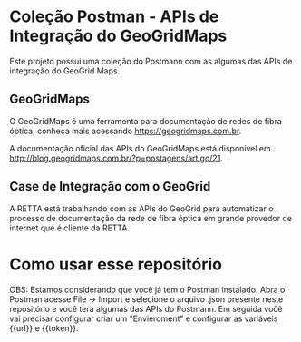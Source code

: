 # Coleção Postman - APIs de Integração do GeoGridMaps
Este projeto possui uma coleção do Postmann com as algumas das APIs de integração do GeoGrid Maps. 

## GeoGridMaps
O GeoGridMaps é uma ferramenta para documentação de redes de fibra óptica, conheça mais acessando https://geogridmaps.com.br.

A documentação oficial das APIs do GeoGridMaps está disponível em http://blog.geogridmaps.com.br/?p=postagens/artigo/21.

## Case de Integração com o GeoGrid
A RETTA está trabalhando com as APIs do GeoGrid para automatizar o processo de documentação da rede de fibra óptica em grande provedor de internet que é cliente da RETTA.

# Como usar esse repositório
OBS: Estamos considerando que você já tem o Postman instalado. 
Abra o Postman acesse File -> Import e selecione o arquivo .json presente neste repositório e você terá algumas das APIs do Postmann. Em seguida voĉê vai precisar configurar criar um "Envieroment" e configurar as variáveis {{url}} e {{token}}.


